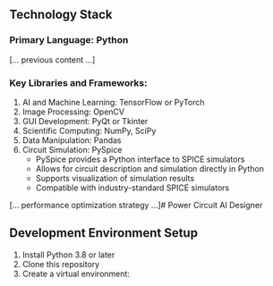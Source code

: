 ## Technology Stack

### Primary Language: Python
[... previous content ...]

### Key Libraries and Frameworks:

1. AI and Machine Learning: TensorFlow or PyTorch
2. Image Processing: OpenCV
3. GUI Development: PyQt or Tkinter
4. Scientific Computing: NumPy, SciPy
5. Data Manipulation: Pandas
6. Circuit Simulation: PySpice
   - PySpice provides a Python interface to SPICE simulators
   - Allows for circuit description and simulation directly in Python
   - Supports visualization of simulation results
   - Compatible with industry-standard SPICE simulators

[... performance optimization strategy ...]# Power Circuit AI Designer
## Development Environment Setup

1. Install Python 3.8 or later
2. Clone this repository
3. Create a virtual environment: